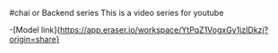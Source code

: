 #chai or Backend series
This is a video series for youtube

-[Model link]{https://app.eraser.io/workspace/YtPqZ1VogxGy1jzIDkzj?origin=share}
